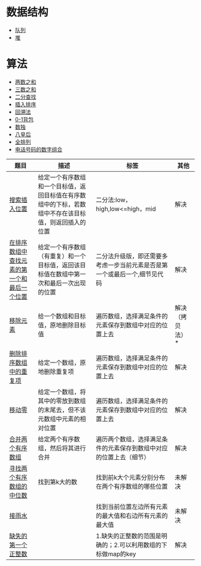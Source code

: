 # 数据结构
- [队列](https://github.com/htlAllen/data-structure-and-alghrithm/blob/master/notes/note-1.md)
- [堆](https://github.com/htlAllen/data-structure-and-alghrithm/blob/master/notes/note-7.md)
# 算法
- [两数之和](https://github.com/htlAllen/data-structure-and-alghrithm/blob/master/notes/note-2.md)
- [三数之和](https://github.com/htlAllen/data-structure-and-alghrithm/blob/master/notes/note-3.md)
- [二分查找](https://github.com/htlAllen/data-structure-and-alghrithm/blob/master/notes/note-5.md)
- [插入排序](https://github.com/htlAllen/data-structure-and-alghrithm/blob/master/notes/note-8.md)
- [回溯法](https://github.com/htlAllen/data-structure-and-alghrithm/blob/master/notes/note-15.md)
- [0-1背包](https://github.com/htlAllen/data-structure-and-alghrithm/blob/master/notes/note-16.md)
- [数独](https://github.com/htlAllen/data-structure-and-alghrithm/blob/master/notes/note-14.md)
- [八皇后](https://github.com/htlAllen/data-structure-and-alghrithm/blob/master/notes/note-13.md)
- [全排列](https://github.com/htlAllen/data-structure-and-alghrithm/blob/master/notes/note-11.md)
- [电话号码的数字组合](https://github.com/htlAllen/data-structure-and-alghrithm/blob/master/notes/note-10.md)

题目 | 描述 | 标签 | 其他
------------ | ------------- | ------------- | -------------
[搜索插入位置](./notes/note-17.md) | 给定一个有序数组和一个目标值，返回目标值在有序数组中的下标，若数组中不存在该目标值，则返回插入的位置 | 二分法:low，high,low<=high，mid | 解决
[在排序数组中查找元素的第一个和最后一个位置](./notes/note-18.md) | 给定一个有序数组（有重复）和一个目标值，返回该目标值在数组中第一次和最后一次出现的位置  | 二分法升级版，即还需要多考虑一步当前元素是否是第一个或最后一个,细节见代码 | 解决
[移除元素](./notes/note-19.md) | 给一个数组和目标值，原地删除目标值 | 遍历数组，选择满足条件的元素保存到数组中对应的位置上去 | 解决（拷贝法） *
[删除排序数组中的重复项]((./notes/note-20.md)) | 给定一个数组，原地删除重复项 | 遍历数组，选择满足条件的元素保存到数组中对应的位置上去 | 解决
[移动零](./notes/note-21.md) | 给定一个数组，将其中的零放到数组的末尾去，但不该元数组中元素的相对位置 | 遍历数组，选择满足条件的元素保存到数组中对应的位置上去 | 解决
[合并两个有序数组](./notes/note-21.md) | 给定两个有序数组，然后将其进行合并 | 遍历两个数组，选择满足条件的元素保存到数组中对应的位置上去（细节） | 解决
[寻找两个有序数组的中位数](./notes/note-21.md) | 找到第k大的数 | 找到前k大个元素分别分布在两个有序数组的哪些位置 | 未解决
[接雨水](./notes/note-21.md) |  | 找到当前位置左边所有元素的最大值和右边所有元素的最大值 |未解决
[缺失的第一个正整数](./notes/note-21.md) |  | 1.缺失的正整数的范围是明确的；2.可以利用数组的下标做map的key | 解决